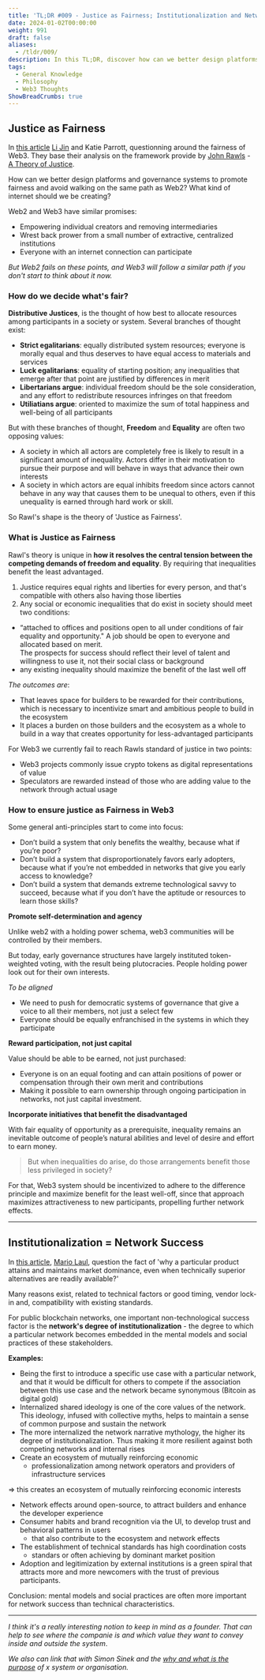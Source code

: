 ```yaml
---
title: 'TL;DR #009 - Justice as Fairness; Institutionalization and Network Success '
date: 2024-01-02T00:00:00
weight: 991
draft: false
aliases: 
  - /tldr/009/ 
description: In this TL;DR, discover how can we better design platforms and governance systems to promote fairness in web3. In the second part, why a particular product attains and maintains market dominance.
tags:
  - General Knowledge
  - Philosophy
  - Web3 Thoughts
ShowBreadCrumbs: true
---
```


## Justice as Fairness

In [this article](https://www.lisnewsletter.com/p/a-theory-of-justice-for-web3) [Li Jin](https://twitter.com/ljin18) and Katie Parrott, questionning around the fairness of Web3. They base their analysis on the framework provide by [John Rawls](https://en.wikipedia.org/wiki/John_Rawls) - [A Theory of Justice](https://plato.stanford.edu/entries/rawls/#JusFaiJusWitLibSoc).

How can we better design platforms and governance systems to promote fairness and avoid walking on the same path as Web2? What kind of internet should we be creating?

Web2 and Web3 have similar promises:
- Empowering individual creators and removing intermediaries
- Wrest back prower from a small number of extractive, centralized institutions
- Everyone with an internet connection can participate

*But Web2 fails on these points, and Web3 will follow a similar path if you don't start to think about it now.*

### How do we decide what's fair?
**Distributive Justices**, is the thought of how best to allocate resources among participants in a society or system. Several branches of thought exist:
- **Strict egalitarians**: equally distributed system resources; everyone is morally equal and thus deserves to have equal access to materials and services
- **Luck egalitarians**: equality of starting position; any inequalities that emerge after that point are justified by differences in merit
- **Libertarians argue**: individual freedom should be the sole consideration, and any effort to redistribute resources infringes on that freedom
- **Utiliatians argue**: oriented to maximize the sum of total happiness and well-being of all participants


But with these branches of thought, **Freedom** and **Equality** are often two opposing values:

- A society in which all actors are completely free is likely to result in a significant amount of inequality. Actors differ in their motivation to pursue their purpose and will behave in ways that advance their own interests
- A society in which actors are equal inhibits freedom since actors cannot behave in any way that causes them to be unequal to others, even if this unequality is earned through hard work or skill.

So Rawl's shape is the theory of 'Justice as Fairness'.


### What is Justice as Fairness

Rawl's theory is unique in **how it resolves the central tension between the competing demands of freedom and equality**. By requiring that inequalities benefit the least advantaged.

1. Justice requires equal rights and liberties for every person, and that's compatible with others also having those liberties
2. Any social or economic inequalities that do exist in society should meet two conditions:
  - “attached to offices and positions open to all under conditions of fair equality and opportunity." A job should be open to everyone and allocated based on merit.  
  The prospects for success should reflect their level of talent and willingness to use it, not their social class or background
  - any existing inequality should maximize the benefit of the last well off


*The outcomes are*:
- That leaves space for builders to be rewarded for their contributions, which is necessary to incentivize smart and ambitious people to build in the ecosystem
- It places a burden on those builders and the ecosystem as a whole to build in a way that creates opportunity for less-advantaged participants

For Web3 we currently fail to reach Rawls standard of justice in two points:
- Web3 projects commonly issue crypto tokens as digital representations of value
- Speculators are rewarded instead of those who are adding value to the network through actual usage


### How to ensure justice as Fairness in Web3

Some general anti-principles start to come into focus:
- Don’t build a system that only benefits the wealthy, because what if you’re poor?
- Don’t build a system that disproportionately favors early adopters, because what if you’re not embedded in networks that give you early access to knowledge?
- Don’t build a system that demands extreme
technological savvy to succeed, because what if you don’t have the aptitude or resources to learn those skills?

**Promote self-determination and agency**

Unlike web2 with a holding power schema, web3 communities will be controlled by their members.

But today, early governance structures have largely instituted token-weighted voting, with the result being plutocracies. People holding power look out for their own interests.

*To be aligned*
- We need to push for democratic systems of governance that give a voice to all their members, not just a select few
- Everyone should be equally enfranchised in the systems in which they participate


**Reward participation, not just capital**

Value should be able to be earned, not just purchased:
- Everyone is on an equal footing and can attain positions of power or compensation through their own merit and contributions
- Making it possible to earn ownership through ongoing participation in networks, not just capital investment.

**Incorporate initiatives that benefit the disadvantaged**

With fair equality of opportunity as a prerequisite, inequality remains an inevitable outcome of people’s natural abilities and level of desire and effort to earn money.

> But when inequalities do arise, do those arrangements benefit those less privileged in society?

For that, Web3 system should be incentivized to adhere to the difference principle and maximize benefit for the least well-off, since that approach maximizes attractiveness to new participants, propelling further network effects.

---

## Institutionalization = Network Success


In [this article](https://www.placeholder.vc/blog/2023/12/15/institutionalization-network-success), [Mario Laul](https://twitter.com/mlphresearch), question the fact of 'why a particular product attains and maintains market dominance, even when technically superior alternatives are readily available?'

Many reasons exist, related to technical factors or good timing, vendor lock-in and, compatibility with existing standards.

For public blockchain networks, one important non-technological success factor is the **network's degree of institutionalization** - the degree to which a particular network becomes embedded in the mental models and social practices of these stakeholders.


**Examples:**

- Being the first to introduce a specific use case with a particular network, and that it would be difficult for others to compete if the association between this use case and the network became synonymous (Bitcoin as digital gold)
- Internalized shared ideology is one of the core values of the network. This ideology, infused with collective myths, helps to maintain a sense of common purpose and sustain the network
- The more internalized the network narrative mythology, the higher its degree of institutionalization. Thus making it more resilient against both competing networks and internal rises
- Create an ecosystem of mutually reinforcing economic
  - professionalization among network operators and providers of infrastructure services

=> this creates an ecosystem of mutually reinforcing economic interests
- Network effects around open-source, to attract builders and enhance the developer experience
- Consumer habits and brand recognition via the UI, to develop trust and behavioral patterns in users
  - that also contribute to the ecosystem and network effects
- The establishment of technical standards has high coordination costs
  - standars or often achieving by dominant market position
- Adoption and legitimization by external institutions is a green spiral that attracts more and more newcomers with the trust of previous participants.

Conclusion: mental models and social practices are often more important for network success than technical characteristics.

---

*I think it's a really interesting notion to keep in mind as a founder. That can help to see where the companie is and which value they want to convey inside and outside the system*. 

*We also can link that with Simon Sinek and the [why and what is the purpose](http://localhost:1313/tldr/005-how-to-start_different-l2-types/#start-with-why) of x system or organisation.*
